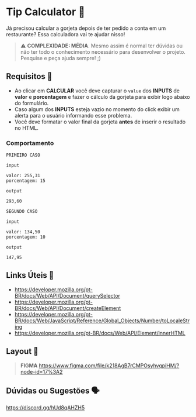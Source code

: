 # Tip Calculator 📱

Já precisou calcular a gorjeta depois de ter pedido a conta em um restaurante? Essa calculadora vai te ajudar nisso!

> ⚠️ **COMPLEXIDADE: MÉDIA**. Mesmo assim é normal ter dúvidas ou não ter todo o conhecimento necessário para desenvolver o projeto. Pesquise e peça ajuda sempre! ;)

## Requisitos 📌

- Ao clicar em **CALCULAR** você deve capturar o `value` dos **INPUTS** de **valor** e **porcentagem** e fazer o cálculo da gorjeta para exibir logo abaixo do formulário.
- Caso algum dos **INPUTS** esteja vazio no momento do click exibir um alerta para o usuário informando esse problema.
- Você deve formatar o valor final da gorjeta **antes** de inserir o resultado no HTML.

### Comportamento

```
PRIMEIRO CASO

input

valor: 255,31
porcentagem: 15

output

293,60

SEGUNDO CASO

input

valor: 134,50
porcentagem: 10

output

147,95
```

## Links Úteis 🔗

- https://developer.mozilla.org/pt-BR/docs/Web/API/Document/querySelector
- https://developer.mozilla.org/pt-BR/docs/Web/API/Document/createElement
- https://developer.mozilla.org/pt-BR/docs/Web/JavaScript/Reference/Global_Objects/Number/toLocaleString
- https://developer.mozilla.org/pt-BR/docs/Web/API/Element/innerHTML

## Layout 🎨

> **FIGMA**
> https://www.figma.com/file/k218AgB7rCMPOsyhvqpiHM/?node-id=17%3A2

## Dúvidas ou Sugestões 🗣️

https://discord.gg/hUd8qAHZH5